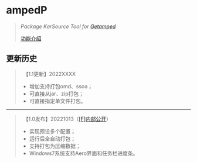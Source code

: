 # ampedP
>*Package KarSource Tool for [Getamped](http://bfo.sdo.com/)*
>
>[功能介绍](README.md)
## 更新历史
>　【1.1更新】2022XXXX
>* 增加支持打包omd、ssoa；
>* 可直接从jar、zip打包；
>* 可直接指定单文件打包。
>
---
>　【1.0发布】20221013（[[F]内部公开](http://t.fenchuan8.com/XnS3eAS)）
>* 实现预设多个配置；
>* 运行后全自动打包；
>* 支持打包为压缩数据；
>* Windows7系统支持Aero界面和任务栏进度条。
